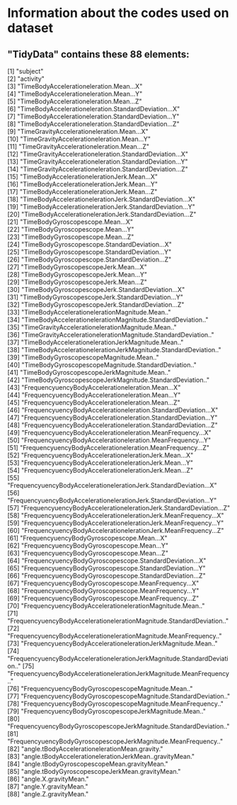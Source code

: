 Information about the codes used on dataset
=============================================

"TidyData" contains these 88 elements:
---------------------------------

 [1] "subject"                                                                 
 [2] "activity"                                                                
 [3] "TimeBodyAccelerationeleration.Mean...X"                                  
 [4] "TimeBodyAccelerationeleration.Mean...Y"                                  
 [5] "TimeBodyAccelerationeleration.Mean...Z"                                  
 [6] "TimeBodyAccelerationeleration.StandardDeviation...X"                     
 [7] "TimeBodyAccelerationeleration.StandardDeviation...Y"                     
 [8] "TimeBodyAccelerationeleration.StandardDeviation...Z"                     
 [9] "TimeGravityAccelerationeleration.Mean...X"                               
[10] "TimeGravityAccelerationeleration.Mean...Y"                               
[11] "TimeGravityAccelerationeleration.Mean...Z"                               
[12] "TimeGravityAccelerationeleration.StandardDeviation...X"                  
[13] "TimeGravityAccelerationeleration.StandardDeviation...Y"                  
[14] "TimeGravityAccelerationeleration.StandardDeviation...Z"                  
[15] "TimeBodyAccelerationelerationJerk.Mean...X"                              
[16] "TimeBodyAccelerationelerationJerk.Mean...Y"                              
[17] "TimeBodyAccelerationelerationJerk.Mean...Z"                              
[18] "TimeBodyAccelerationelerationJerk.StandardDeviation...X"                 
[19] "TimeBodyAccelerationelerationJerk.StandardDeviation...Y"                 
[20] "TimeBodyAccelerationelerationJerk.StandardDeviation...Z"                 
[21] "TimeBodyGyroscopescope.Mean...X"                                         
[22] "TimeBodyGyroscopescope.Mean...Y"                                         
[23] "TimeBodyGyroscopescope.Mean...Z"                                         
[24] "TimeBodyGyroscopescope.StandardDeviation...X"                            
[25] "TimeBodyGyroscopescope.StandardDeviation...Y"                            
[26] "TimeBodyGyroscopescope.StandardDeviation...Z"                            
[27] "TimeBodyGyroscopescopeJerk.Mean...X"                                     
[28] "TimeBodyGyroscopescopeJerk.Mean...Y"                                     
[29] "TimeBodyGyroscopescopeJerk.Mean...Z"                                     
[30] "TimeBodyGyroscopescopeJerk.StandardDeviation...X"                        
[31] "TimeBodyGyroscopescopeJerk.StandardDeviation...Y"                        
[32] "TimeBodyGyroscopescopeJerk.StandardDeviation...Z"                        
[33] "TimeBodyAccelerationelerationMagnitude.Mean.."                           
[34] "TimeBodyAccelerationelerationMagnitude.StandardDeviation.."              
[35] "TimeGravityAccelerationelerationMagnitude.Mean.."                        
[36] "TimeGravityAccelerationelerationMagnitude.StandardDeviation.."           
[37] "TimeBodyAccelerationelerationJerkMagnitude.Mean.."                       
[38] "TimeBodyAccelerationelerationJerkMagnitude.StandardDeviation.."          
[39] "TimeBodyGyroscopescopeMagnitude.Mean.."                                  
[40] "TimeBodyGyroscopescopeMagnitude.StandardDeviation.."                     
[41] "TimeBodyGyroscopescopeJerkMagnitude.Mean.."                              
[42] "TimeBodyGyroscopescopeJerkMagnitude.StandardDeviation.."                 
[43] "FrequencyuencyBodyAccelerationeleration.Mean...X"                        
[44] "FrequencyuencyBodyAccelerationeleration.Mean...Y"                        
[45] "FrequencyuencyBodyAccelerationeleration.Mean...Z"                        
[46] "FrequencyuencyBodyAccelerationeleration.StandardDeviation...X"           
[47] "FrequencyuencyBodyAccelerationeleration.StandardDeviation...Y"           
[48] "FrequencyuencyBodyAccelerationeleration.StandardDeviation...Z"           
[49] "FrequencyuencyBodyAccelerationeleration.MeanFrequency...X"               
[50] "FrequencyuencyBodyAccelerationeleration.MeanFrequency...Y"               
[51] "FrequencyuencyBodyAccelerationeleration.MeanFrequency...Z"               
[52] "FrequencyuencyBodyAccelerationelerationJerk.Mean...X"                    
[53] "FrequencyuencyBodyAccelerationelerationJerk.Mean...Y"                    
[54] "FrequencyuencyBodyAccelerationelerationJerk.Mean...Z"                    
[55] "FrequencyuencyBodyAccelerationelerationJerk.StandardDeviation...X"       
[56] "FrequencyuencyBodyAccelerationelerationJerk.StandardDeviation...Y"       
[57] "FrequencyuencyBodyAccelerationelerationJerk.StandardDeviation...Z"       
[58] "FrequencyuencyBodyAccelerationelerationJerk.MeanFrequency...X"           
[59] "FrequencyuencyBodyAccelerationelerationJerk.MeanFrequency...Y"           
[60] "FrequencyuencyBodyAccelerationelerationJerk.MeanFrequency...Z"           
[61] "FrequencyuencyBodyGyroscopescope.Mean...X"                               
[62] "FrequencyuencyBodyGyroscopescope.Mean...Y"                               
[63] "FrequencyuencyBodyGyroscopescope.Mean...Z"                               
[64] "FrequencyuencyBodyGyroscopescope.StandardDeviation...X"                  
[65] "FrequencyuencyBodyGyroscopescope.StandardDeviation...Y"                  
[66] "FrequencyuencyBodyGyroscopescope.StandardDeviation...Z"                  
[67] "FrequencyuencyBodyGyroscopescope.MeanFrequency...X"                      
[68] "FrequencyuencyBodyGyroscopescope.MeanFrequency...Y"                      
[69] "FrequencyuencyBodyGyroscopescope.MeanFrequency...Z"                      
[70] "FrequencyuencyBodyAccelerationelerationMagnitude.Mean.."                 
[71] "FrequencyuencyBodyAccelerationelerationMagnitude.StandardDeviation.."    
[72] "FrequencyuencyBodyAccelerationelerationMagnitude.MeanFrequency.."        
[73] "FrequencyuencyBodyAccelerationelerationJerkMagnitude.Mean.."             
[74] "FrequencyuencyBodyAccelerationelerationJerkMagnitude.StandardDeviation.."
[75] "FrequencyuencyBodyAccelerationelerationJerkMagnitude.MeanFrequency.."    
[76] "FrequencyuencyBodyGyroscopescopeMagnitude.Mean.."                        
[77] "FrequencyuencyBodyGyroscopescopeMagnitude.StandardDeviation.."           
[78] "FrequencyuencyBodyGyroscopescopeMagnitude.MeanFrequency.."               
[79] "FrequencyuencyBodyGyroscopescopeJerkMagnitude.Mean.."                    
[80] "FrequencyuencyBodyGyroscopescopeJerkMagnitude.StandardDeviation.."       
[81] "FrequencyuencyBodyGyroscopescopeJerkMagnitude.MeanFrequency.."           
[82] "angle.tBodyAccelerationelerationMean.gravity."                           
[83] "angle.tBodyAccelerationelerationJerkMean..gravityMean."                  
[84] "angle.tBodyGyroscopescopeMean.gravityMean."                              
[85] "angle.tBodyGyroscopescopeJerkMean.gravityMean."                          
[86] "angle.X.gravityMean."                                                    
[87] "angle.Y.gravityMean."                                                    
[88] "angle.Z.gravityMean." 